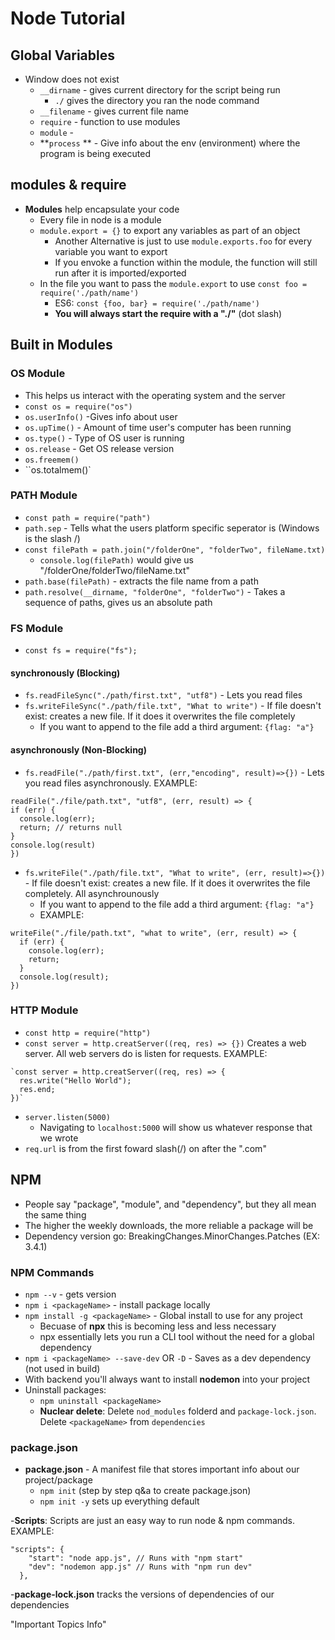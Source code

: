 # Node Tutorial

## Global Variables

- Window does not exist
  - `__dirname` - gives current directory for the script being run
    - `./` gives the directory you ran the node command
  - `__filename` - gives current file name
  - `require` - function to use modules
  - `module` -
  - **`process` ** - Give info about the env (environment) where the program is being executed

## modules & require

- **Modules** help encapsulate your code
  - Every file in node is a module
  - `module.export = {}` to export any variables as part of an object
    - Another Alternative is just to use `module.exports.foo` for every variable you want to export
    - If you envoke a function within the module, the function will still run after it is imported/exported
  - In the file you want to pass the `module.export` to use `const foo = require('./path/name')`
    - ES6: `const {foo, bar} = require('./path/name')`
    - **You will always start the require with a "./"** (dot slash)

## Built in Modules

### OS Module

- This helps us interact with the operating system and the server
- `const os = require("os")`
- `os.userInfo()` -Gives info about user
- `os.upTime()` - Amount of time user's computer has been running
- `os.type()` - Type of OS user is running
- `os.release` - Get OS release version
- `os.freemem()`
- ``os.totalmem()`

### PATH Module

- `const path = require("path")`
- `path.sep` - Tells what the users platform specific seperator is (Windows is the slash /)
- `const filePath = path.join("/folderOne", "folderTwo", fileName.txt)`
  - `console.log(filePath)` would give us "/folderOne/folderTwo/fileName.txt"
- `path.base(filePath)` - extracts the file name from a path
- `path.resolve(__dirname, "folderOne", "folderTwo")` - Takes a sequence of paths, gives us an absolute path

### FS Module

- `const fs = require("fs");`

#### synchronously (Blocking)

- `fs.readFileSync("./path/first.txt", "utf8")` - Lets you read files
- `fs.writeFileSync("./path/file.txt", "What to write")` - If file doesn't exist: creates a new file. If it does it overwrites the file completely
  - If you want to append to the file add a third argument: `{flag: "a"}`

#### asynchronously (Non-Blocking)

- `fs.readFile("./path/first.txt", (err,"encoding", result)=>{})` - Lets you read files asynchronously. EXAMPLE:

```
readFile("./file/path.txt", "utf8", (err, result) => {
if (err) {
  console.log(err);
  return; // returns null
}
console.log(result)
})
```

- `fs.writeFile("./path/file.txt", "What to write", (err, result)=>{})` - If file doesn't exist: creates a new file. If it does it overwrites the file completely. All asynchrounously
  - If you want to append to the file add a third argument: `{flag: "a"}`
  - EXAMPLE:

```
writeFile("./file/path.txt", "what to write", (err, result) => {
  if (err) {
    console.log(err);
    return;
  }
  console.log(result);
})
```

### HTTP Module

- `const http = require("http")`
- `const server = http.creatServer((req, res) => {})` Creates a web server. All web servers do is listen for requests. EXAMPLE:

```
`const server = http.creatServer((req, res) => {
  res.write("Hello World");
  res.end;
})`
```

- `server.listen(5000)`
  - Navigating to `localhost:5000` will show us whatever response that we wrote
- `req.url` is from the first foward slash(/) on after the ".com"

## NPM

- People say "package", "module", and "dependency", but they all mean the same thing
- The higher the weekly downloads, the more reliable a package will be
- Dependency version go: BreakingChanges.MinorChanges.Patches (EX: 3.4.1)

### NPM Commands

- `npm --v` - gets version
- `npm i <packageName>` - install package locally
- `npm install -g <packageName>` - Global install to use for any project
  - Becuase of **npx** this is becoming less and less necessary
  - npx essentially lets you run a CLI tool without the need for a global dependency
- `npm i <packageName> --save-dev` OR `-D` - Saves as a dev dependency (not used in build)
- With backend you'll always want to install **nodemon** into your project
- Uninstall packages:
  - `npm uninstall <packageName>`
  - **Nuclear delete**: Delete `nod_modules` folderd and `package-lock.json`. Delete `<packageName>` from `dependencies`

### package.json

- **package.json** - A manifest file that stores important info about our project/package
  - `npm init` (step by step q&a to create package.json)
  - `npm init -y` sets up everything default

-**Scripts**: Scripts are just an easy way to run node & npm commands. EXAMPLE:

```
"scripts": {
    "start": "node app.js", // Runs with "npm start"
    "dev": "nodemon app.js" // Runs with "npm run dev"
  },
```

-**package-lock.json** tracks the versions of dependencies of our dependencies

"Important Topics Info"
